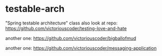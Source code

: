 # testable-arch
"Spring testable architecture" class
also look at repo: https://github.com/victoriouscoder/testing-love-and-hate

another one: https://github.com/victoriouscoder/bigballofmud

another one: https://github.com/victoriouscoder/messaging-application

